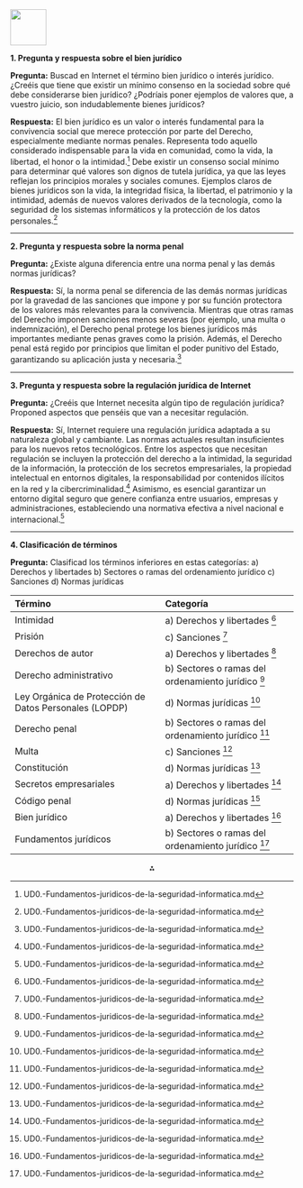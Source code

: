 <img src="https://r2cdn.perplexity.ai/pplx-full-logo-primary-dark%402x.png" style="height:64px;margin-right:32px"/>


**1. Pregunta y respuesta sobre el bien jurídico**

**Pregunta:**
Buscad en Internet el término bien jurídico o interés jurídico. ¿Creéis que tiene que existir un mínimo consenso en la sociedad sobre qué debe considerarse bien jurídico? ¿Podríais poner ejemplos de valores que, a vuestro juicio, son indudablemente bienes jurídicos?

**Respuesta:**
El bien jurídico es un valor o interés fundamental para la convivencia social que merece protección por parte del Derecho, especialmente mediante normas penales. Representa todo aquello considerado indispensable para la vida en comunidad, como la vida, la libertad, el honor o la intimidad.[^1]
Debe existir un consenso social mínimo para determinar qué valores son dignos de tutela jurídica, ya que las leyes reflejan los principios morales y sociales comunes. Ejemplos claros de bienes jurídicos son la vida, la integridad física, la libertad, el patrimonio y la intimidad, además de nuevos valores derivados de la tecnología, como la seguridad de los sistemas informáticos y la protección de los datos personales.[^1]

***

**2. Pregunta y respuesta sobre la norma penal**

**Pregunta:**
¿Existe alguna diferencia entre una norma penal y las demás normas jurídicas?

**Respuesta:**
Sí, la norma penal se diferencia de las demás normas jurídicas por la gravedad de las sanciones que impone y por su función protectora de los valores más relevantes para la convivencia. Mientras que otras ramas del Derecho imponen sanciones menos severas (por ejemplo, una multa o indemnización), el Derecho penal protege los bienes jurídicos más importantes mediante penas graves como la prisión. Además, el Derecho penal está regido por principios que limitan el poder punitivo del Estado, garantizando su aplicación justa y necesaria.[^1]

***

**3. Pregunta y respuesta sobre la regulación jurídica de Internet**

**Pregunta:**
¿Creéis que Internet necesita algún tipo de regulación jurídica? Proponed aspectos que penséis que van a necesitar regulación.

**Respuesta:**
Sí, Internet requiere una regulación jurídica adaptada a su naturaleza global y cambiante. Las normas actuales resultan insuficientes para los nuevos retos tecnológicos. Entre los aspectos que necesitan regulación se incluyen la protección del derecho a la intimidad, la seguridad de la información, la protección de los secretos empresariales, la propiedad intelectual en entornos digitales, la responsabilidad por contenidos ilícitos en la red y la cibercriminalidad.[^1]
Asimismo, es esencial garantizar un entorno digital seguro que genere confianza entre usuarios, empresas y administraciones, estableciendo una normativa efectiva a nivel nacional e internacional.[^1]

***

**4. Clasificación de términos**

**Pregunta:**
Clasificad los términos inferiores en estas categorías:
a) Derechos y libertades
b) Sectores o ramas del ordenamiento jurídico
c) Sanciones
d) Normas jurídicas


| Término | Categoría |
| :-- | :-- |
| Intimidad | a) Derechos y libertades [^1] |
| Prisión | c) Sanciones [^1] |
| Derechos de autor | a) Derechos y libertades [^1] |
| Derecho administrativo | b) Sectores o ramas del ordenamiento jurídico [^1] |
| Ley Orgánica de Protección de Datos Personales (LOPDP) | d) Normas jurídicas [^1] |
| Derecho penal | b) Sectores o ramas del ordenamiento jurídico [^1] |
| Multa | c) Sanciones [^1] |
| Constitución | d) Normas jurídicas [^1] |
| Secretos empresariales | a) Derechos y libertades [^1] |
| Código penal | d) Normas jurídicas [^1] |
| Bien jurídico | a) Derechos y libertades [^1] |
| Fundamentos jurídicos | b) Sectores o ramas del ordenamiento jurídico [^1] |

<div align="center">⁂</div>

[^1]: UD0.-Fundamentos-juridicos-de-la-seguridad-informatica.md

